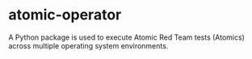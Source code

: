 # atomic-operator
A Python package is used to execute Atomic Red Team tests (Atomics) across multiple operating system environments.
